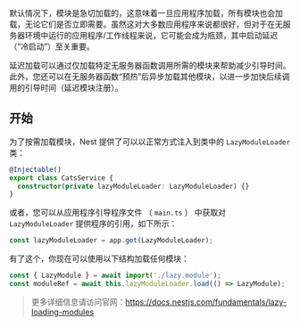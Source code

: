 默认情况下，模块是急切加载的，这意味着一旦应用程序加载，所有模块也会加载，无论它们是否立即需要。虽然这对大多数应用程序来说都很好，但对于在无服务器环境中运行的应用程序/工作线程来说，它可能会成为瓶颈，其中启动延迟（“冷启动”）至关重要。

延迟加载可以通过仅加载特定无服务器函数调用所需的模块来帮助减少引导时间。此外，您还可以在无服务器函数“预热”后异步加载其他模块，以进一步加快后续调用的引导时间（延迟模块注册）。



## 开始

为了按需加载模块，Nest 提供了可以以正常方式注入到类中的 `LazyModuleLoader` 类：

```typescript
@Injectable()
export class CatsService {
  constructor(private lazyModuleLoader: LazyModuleLoader) {}
}
```

或者，您可以从应用程序引导程序文件 （ `main.ts` ） 中获取对 `LazyModuleLoader` 提供程序的引用，如下所示：

```ts
const lazyModuleLoader = app.get(LazyModuleLoader);
```

有了这个，你现在可以使用以下结构加载任何模块：

```typescript
const { LazyModule } = await import('./lazy.module');
const moduleRef = await this.lazyModuleLoader.load(() => LazyModule);
```



> 更多详细信息请访问官网：https://docs.nestjs.com/fundamentals/lazy-loading-modules